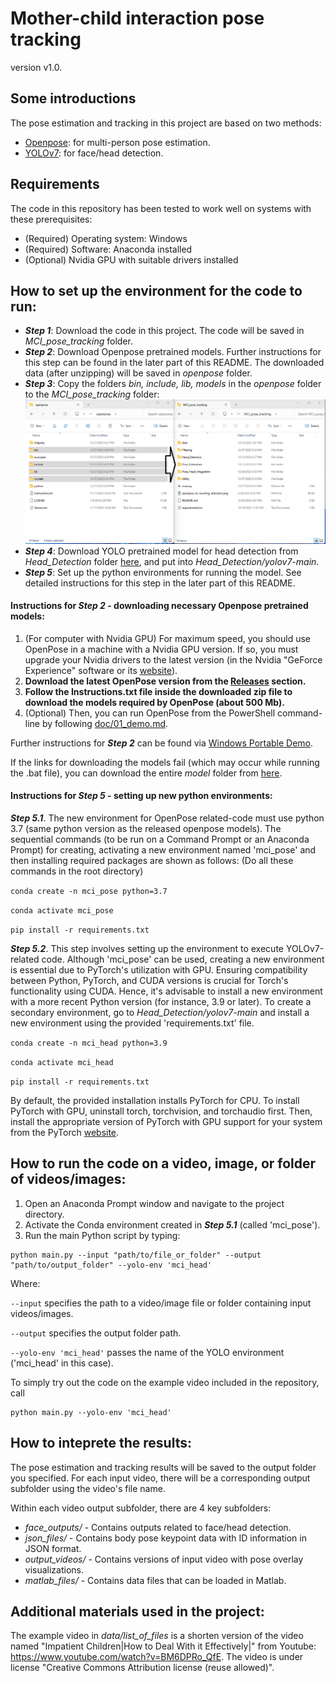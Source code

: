 # Mother-child interaction pose tracking
version v1.0.

## Some introductions
The pose estimation and tracking in this project are based on two methods:
- [Openpose](https://github.com/CMU-Perceptual-Computing-Lab/openpose): for multi-person pose estimation.
- [YOLOv7](https://github.com/WongKinYiu/yolov7): for face/head detection.


## Requirements
The code in this repository has been tested to work well on systems with these prerequisites:
- (Required) Operating system: Windows
- (Required) Software: Anaconda installed
- (Optional) Nvidia GPU with suitable drivers installed


## How to set up the environment for the code to run:
- **_Step 1_**: Download the code in this project. The code will be saved in _MCI_pose_tracking_ folder.
- **_Step 2_**: Download Openpose pretrained models. Further instructions for this step can be found in the later part of this README. The downloaded data (after unzipping) will be saved in _openpose_ folder.
- **_Step 3_**: Copy the folders _bin, include, lib, models_ in the _openpose_ folder to the _MCI_pose_tracking_ folder:
![](/openpose_to_reaching_detection.png)
- **_Step 4_**: Download YOLO pretrained model for head detection from _Head_Detection_ folder [here](https://drive.google.com/drive/folders/1h9QPRJ2J7aaTRaOsk_39KJ3PdILR85NY), and put into _Head_Detection/yolov7-main_. 
- **_Step 5_**: Set up the python environments for running the model. See detailed instructions for this step in the later part of this README.

#### Instructions for **_Step 2_** - downloading necessary Openpose pretrained models:
1. (For computer with Nvidia GPU) For maximum speed, you should use OpenPose in a machine with a Nvidia GPU version. If so, you must upgrade your Nvidia drivers to the latest version (in the Nvidia "GeForce Experience" software or its [website](https://www.nvidia.com/Download/index.aspx)).
2. **Download the latest OpenPose version from the [Releases](https://github.com/CMU-Perceptual-Computing-Lab/openpose/releases) section.**
3. **Follow the Instructions.txt file inside the downloaded zip file to download the models required by OpenPose (about 500 Mb).**
4. (Optional) Then, you can run OpenPose from the PowerShell command-line by following [doc/01_demo.md](https://github.com/CMU-Perceptual-Computing-Lab/openpose/blob/master/doc/01_demo.md).

Further instructions for **_Step 2_** can be found via [Windows Portable Demo](https://github.com/CMU-Perceptual-Computing-Lab/openpose/blob/master/doc/installation/0_index.md#windows-portable-demo).

If the links for downloading the models fail (which may occur while running the .bat file), you can download the entire _model_ folder from [here](https://drive.google.com/drive/u/2/folders/1DyzjWh5O6CCH_BXdIyXTJoJJarkd3wSy).

#### Instructions for **_Step 5_** - setting up new python environments:

**_Step 5.1_**. The new environment for OpenPose related-code must use python 3.7 (same python version as the released openpose models). The sequential commands (to be run on a Command Prompt or an Anaconda Prompt) for creating, activating a new environment named 'mci_pose' and then installing required packages are shown as follows: (Do all these commands in the root directory)

`conda create -n mci_pose python=3.7`

`conda activate mci_pose`

`pip install -r requirements.txt`

**_Step 5.2_**. This step involves setting up the environment to execute YOLOv7-related code. Although 'mci_pose' can be used, creating a new environment is essential due to PyTorch's utilization with GPU. Ensuring compatibility between Python, PyTorch, and CUDA versions is crucial for Torch's functionality using CUDA. Hence, it's advisable to install a new environment with a more recent Python version (for instance, 3.9 or later). To create a secondary environment, go to _Head_Detection/yolov7-main_ and install a new environment using the provided 'requirements.txt' file. 

`conda create -n mci_head python=3.9`

`conda activate mci_head`

`pip install -r requirements.txt`

By default, the provided installation installs PyTorch for CPU. To install PyTorch with GPU, uninstall torch, torchvision, and torchaudio first. Then, install the appropriate version of PyTorch with GPU support for your system from the PyTorch [website](https://pytorch.org/). 


## How to run the code on a video, image, or folder of videos/images:
1. Open an Anaconda Prompt window and navigate to the project directory.
2. Activate the Conda environment created in **_Step 5.1_** (called 'mci_pose').
3. Run the main Python script by typing:
```
python main.py --input "path/to/file_or_folder" --output "path/to/output_folder" --yolo-env 'mci_head'
```

Where:

`--input` specifies the path to a video/image file or folder containing input videos/images.

`--output` specifies the output folder path.

`--yolo-env 'mci_head'` passes the name of the YOLO environment ('mci_head' in this case).

To simply try out the code on the example video included in the repository, call 
```
python main.py --yolo-env 'mci_head'
```

## How to inteprete the results:
The pose estimation and tracking results will be saved to the output folder you specified. For each input video, there will be a corresponding output subfolder using the video's file name.

Within each video output subfolder, there are 4 key subfolders:

- _face_outputs/_ - Contains outputs related to face/head detection.
- _json_files/_ - Contains body pose keypoint data with ID information in JSON format.
- _output_videos/_ - Contains versions of input video with pose overlay visualizations.
- _matlab_files/_ - Contains data files that can be loaded in Matlab.

## Additional materials used in the project:
The example video in _data/list_of_files_ is a shorten version of the video named "Impatient Children|How to Deal With it Effectively|" from Youtube: https://www.youtube.com/watch?v=BM6DPRo_QfE. The video is under license "Creative Commons Attribution license (reuse allowed)".
